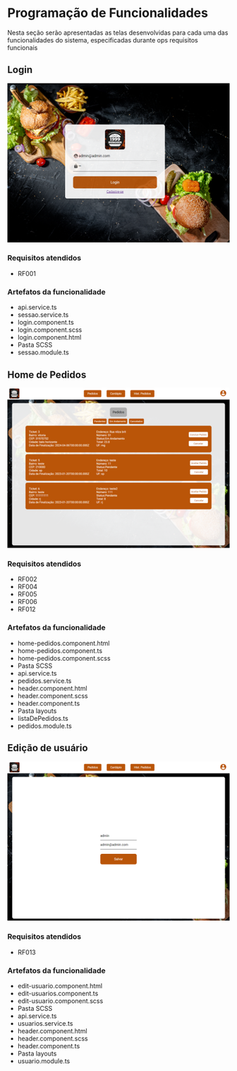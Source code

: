 # Programação de Funcionalidades

Nesta seção serão apresentadas as telas desenvolvidas para cada uma das funcionalidades do sistema, especificadas durante ops requisitos funcionais

## Login

![LOGIN](./img/telaLogin.png)

### Requisitos atendidos

- RF001

### Artefatos da funcionalidade

- api.service.ts
- sessao.service.ts
- login.component.ts
- login.component.scss
- login.component.html
- Pasta SCSS
- sessao.module.ts


## Home de Pedidos

![HOME](./img/homePedidos.png)

### Requisitos atendidos

- RF002
- RF004
- RF005
- RF006
- RF012

### Artefatos da funcionalidade

- home-pedidos.component.html
- home-pedidos.component.ts
- home-pedidos.component.scss
- Pasta SCSS
- api.service.ts
- pedidos.service.ts
- header.component.html
- header.component.scss
- header.component.ts
- Pasta layouts
- listaDePedidos.ts
- pedidos.module.ts


## Edição de usuário

![EDITUSUARIO](./img/editUsuario.ts.png)


### Requisitos atendidos

- RF013

### Artefatos da funcionalidade

- edit-usuario.component.html
- edit-usuarios.component.ts
- edit-usuario.component.scss
- Pasta SCSS
- api.service.ts
- usuarios.service.ts
- header.component.html
- header.component.scss
- header.component.ts
- Pasta layouts
- usuario.module.ts
